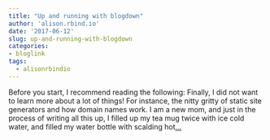 ```yaml
---
title: "Up and running with blogdown"
author: 'alison.rbind.io'
date: '2017-06-12'
slug: up-and-running-with-blogdown
categories:
- bloglink
tags:
  - alisonrbindio
---
```


Before you start, I recommend reading the following: Finally, I did not want to learn more about a lot of things! For instance, the nitty gritty of static site generators and how domain names work. I am a new mom, and just in the process of writing all this up, I filled up my tea mug twice with ice cold water, and filled my water bottle with scalding hot[... <i class="fas fa-external-link-alt"></i>](https://alison.rbind.io/post/up-and-running-with-blogdown/)

